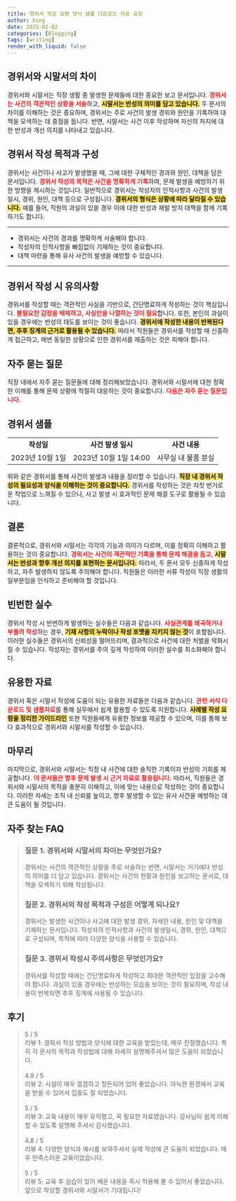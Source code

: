 ```yaml
---
title: 경위서 작성 요령 양식 샘플 다운로드 자료 공유
author: bing
date: 2025-02-02
categories: [Blogging]
tags: [writing]
render_with_liquid: false
---
```



<h2 id='경위서와 시말서의 차이'>경위서와 시말서의 차이</h2>

<p>경위서와 시말서는 직장 생활 중 발생한 문제들에 대한 중요한 보고 문서입니다. <b><span style="color: #ee2323;">경위서는 사건의 객관적인 상황을 서술</span></b>하고, <b><span style="background-color: #ffe066;">시말서는 반성의 의미를 담고 있습니다.</span></b> 두 문서의 차이를 이해하는 것은 중요하며, 경위서는 주로 사건의 발생 경위와 원인을 기록하여 대책을 모색하는 데 중점을 둡니다. 반면, 시말서는 사건 이후 작성하며 자신의 처지에 대한 반성과 개선 의지를 나타내고 있습니다.</p>

<h2 id='경위서 작성 목적과 구성'>경위서 작성 목적과 구성</h2>

<p>경위서는 사건이나 사고가 발생했을 때, 그에 대한 구체적인 경과와 원인, 대책을 담은 문서입니다. <b><span style="color: #ee2323;">경위서 작성의 목적은 사건을 명확하게 기록</span></b>하여, 문제 발생을 예방하기 위한 방향을 제시하는 것입니다. 일반적으로 경위서는 작성자의 인적사항과 사건의 발생 일시, 경위, 원인, 대책 등으로 구성됩니다. <b><span style="background-color: #ffe066;">경위서의 형식은 상황에 따라 달라질 수 있습니다.</span></b> 예를 들어, 직원의 과실이 있을 경우 이에 대한 반성과 재발 방지 대책을 함께 기록하기도 합니다.</p>

<hr />

<ul>
    <li>경위서는 사건의 경과를 명확하게 서술해야 합니다.</li>
    <li>작성자의 인적사항을 빠짐없이 기재하는 것이 중요합니다.</li>
    <li>대책 마련을 통해 유사 사건의 발생을 예방할 수 있습니다.</li>
</ul>

<hr />

<h2 id='경위서 작성 시 유의사항'>경위서 작성 시 유의사항</h2>

<p>경위서를 작성할 때는 객관적인 사실을 기반으로, 간단명료하게 작성하는 것이 핵심입니다. <b><span style="color: #ee2323;">불필요한 감정을 배제하고, 사실만을 나열하는 것이 필요</span></b>합니다.  또한, 본인의 과실이 있을 경우에는 반성의 태도를 보이는 것이 좋습니다. <b><span style="background-color: #ffe066;">경위서에 작성한 내용이 반복된다면, 추후 징계의 근거로 활용될 수 있습니다.</span></b> 따라서 직원들은 경위서를 작성할 때 신중하게 접근하고, 매번 동일한 상황으로 인한 경위서를 제출하는 것은 피해야 합니다.</p>

<h2 id='자주 묻는 질문'>자주 묻는 질문</h2>

<p>직장 내에서 자주 묻는 질문들에 대해 정리해보았습니다. 경위서와 시말서에 대한 정확한 이해를 통해 문제 상황에 적절히 대응하는 것이 중요합니다. <b><span style="color: #ee2323;">다음은 자주 묻는 질문입니다.</span></b></p>

<h2 id='경위서 샘플'>경위서 샘플</h2>

<table>
    <tr>
        <td style="text-align: center; height: 17px;"><b>작성일</b></td>
        <td style="text-align: center; height: 17px;"><b>사건 발생 일시</b></td>
        <td style="text-align: center; height: 17px;"><b>사건 내용</b></td>
    </tr>
    <tr>
        <td style="text-align: center; height: 17px;">2023년 10월 1일</td>
        <td style="text-align: center; height: 17px;">2023년 10월 1일 14:00</td>
        <td style="text-align: center; height: 17px;">사무실 내 물품 분실</td>
    </tr>
    <!-- 추가 행이 필요하면 복사하여 추가하세요 -->
</table>

<p>위와 같은 경위서를 통해 사건의 발생과 내용을 정리할 수 있습니다. <b><span style="background-color: #ffe066;">직장 내 경위서 작성의 필요성과 양식을 이해하는 것이 중요합니다.</span></b> 경위서를 작성하는 것은 자칫 번거로운 작업으로 느껴질 수 있으나, 사고 발생 시 효과적인 문제 해결 도구로 활용될 수 있습니다.</p>

<h2 id='결론'>결론</h2>

<p>결론적으로, 경위서와 시말서는 각각의 기능과 의미가 다르며, 이를 정확히 이해하고 활용하는 것이 중요합니다. <b><span style="color: #ee2323;">경위서는 사건의 객관적인 기록을 통해 문제 해결을 돕고</span></b>, <b><span style="background-color: #ffe066;">시말서는 반성과 향후 개선 의지를 표현하는 문서입니다.</span></b> 따라서, 두 문서 모두 신중하게 작성하고, 자주 발생하지 않도록 주의해야 합니다. 직원들은 이러한 서류 작성이 직장 생활의 일부분임을 인식하고 준비해야 할 것입니다.</p>

<h2 id='빈번한 실수'>빈번한 실수</h2>

<p>경위서 작성 시 빈번하게 발생하는 실수들은 다음과 같습니다. <b><span style="color: #ee2323;">사실관계를 왜곡하거나 부풀려 작성</span></b>하는 경우, <b><span style="background-color: #ffe066;">기재 사항의 누락이나 작성 포맷을 지키지 않는 것</span></b>이 포함됩니다. 이러한 실수들은 경위서의 신뢰성을 떨어뜨리며, 결과적으로 사건에 대한 처벌을 악화시킬 수 있습니다. 작성자는 경위서를 주의 깊게 작성하여 이러한 실수를 최소화해야 합니다.</p>

<h2 id='유용한 자료'>유용한 자료</h2>

<p>경위서 혹은 시말서 작성에 도움이 되는 유용한 자료들은 다음과 같습니다. <b><span style="color: #ee2323;">관련 서식 다운로드 및 샘플자료</span></b>를 통해 실무에서 쉽게 활용할 수 있도록 지원합니다. <b><span style="background-color: #ffe066;">사례별 작성 요령을 정리한 가이드라인</span></b> 또한 직원들에게 유용한 정보를 제공할 수 있으며, 이를 통해 보다 효과적으로 경위서와 시말서를 작성할 수 있습니다.</p>

<h2 id='마무리'>마무리</h2>

<p>마지막으로, 경위서와 시말서는 직장 내 사건에 대한 솔직한 기록이자 반성의 기회를 제공합니다. <b><span style="color: #ee2323;">이 문서들은 향후 문제 발생 시 근거 자료로 활용됩니다.</span></b> 따라서, 직원들은 경위서와 시말서의 목적을 충분히 이해하고, 이에 맞는 내용으로 작성하는 것이 중요합니다. 이러한 자세는 조직 내 신뢰를 높이고, 향후 발생할 수 있는 유사 사건을 예방하는 데 큰 도움이 될 것입니다.</p>


<h2 id='자주_찾는_FAQ'>자주 찾는 FAQ</h2>
<div itemscope="" itemtype="https://schema.org/FAQPage"> 
<blockquote> 
<div itemscope="" itemprop="mainEntity" itemtype="https://schema.org/Question"> 
<h3 itemprop="name">질문 1. 경위서와 시말서의 차이는 무엇인가요?</h3> 
<div itemscope="" itemprop="acceptedAnswer" itemtype="https://schema.org/Answer"> 
<span itemprop="text"> 
<p>경위서는 사건의 객관적인 상황을 주로 서술하는 반면, 시말서는 거기에다 반성의 의미를 더 담고 있습니다. 경위서는 사건의 현황과 원인을 보고하는 문서로, 대책을 모색하기 위해 작성됩니다.</p> 
</span> 
</div> 
</div> 

<div itemscope="" itemprop="mainEntity" itemtype="https://schema.org/Question"> 
<h3 itemprop="name">질문 2. 경위서의 작성 목적과 구성은 어떻게 되나요?</h3> 
<div itemscope="" itemprop="acceptedAnswer" itemtype="https://schema.org/Answer"> 
<span itemprop="text"> 
<p>경위서는 발생한 사건이나 사고에 대한 발생 경위, 자세한 내용, 원인 및 대책을 기재하는 문서입니다. 작성자의 인적사항과 사건의 발생일시, 경위, 원인, 대책으로 구성되며, 목적에 따라 다양한 양식을 사용할 수 있습니다.</p> 
</span> 
</div> 
</div> 

<div itemscope="" itemprop="mainEntity" itemtype="https://schema.org/Question"> 
<h3 itemprop="name">질문 3. 경위서 작성시 주의사항은 무엇인가요?</h3> 
<div itemscope="" itemprop="acceptedAnswer" itemtype="https://schema.org/Answer"> 
<span itemprop="text"> 
<p>경위서를 작성할 때에는 간단명료하게 작성하고 최대한 객관적인 입장을 고수해야 합니다. 과실이 있을 경우에는 반성하는 모습을 보이는 것이 필요하며, 작성 내용이 반복되면 추후 징계에 사용될 수 있습니다.</p> 
</span> 
</div> 
</div> 
</blockquote> 
</div>
<h2 id='후기'>후기</h2>
<div itemscope itemtype="https://schema.org/Product">
  <blockquote>
  <div itemprop="review" itemscope itemtype="https://schema.org/Review">
      <div itemprop="reviewRating" itemscope itemtype="https://schema.org/Rating"> <span itemprop="ratingValue">5</span> / <span itemprop="bestRating">5</span> </div>
      <span itemprop="reviewBody">리뷰 1: 경위서 작성 방법과 양식에 대한 교육을 받았는데, 매우 친절했습니다. 특히 각 문서의 목적과 작성법에 대해 자세히 설명해주셔서 많은 도움이 되었습니다.</span>
  </div>
  <br>
  <div itemprop="review" itemscope itemtype="https://schema.org/Review">
      <div itemprop="reviewRating" itemscope itemtype="https://schema.org/Rating"> <span itemprop="ratingValue">4.9</span> / <span itemprop="bestRating">5</span> </div>
      <span itemprop="reviewBody">리뷰 2: 시설이 매우 깔끔하고 정돈되어 있어 좋았습니다. 아늑한 환경에서 교육을 받을 수 있어서 집중도 잘 되었습니다.</span>
  </div>
  <br>
  <div itemprop="review" itemscope itemtype="https://schema.org/Review">
      <div itemprop="reviewRating" itemscope itemtype="https://schema.org/Rating"> <span itemprop="ratingValue">5</span> / <span itemprop="bestRating">5</span> </div>
      <span itemprop="reviewBody">리뷰 3: 교육 내용이 매우 유익했고, 꼭 필요한 자료였습니다. 강사님이 쉽게 이해할 수 있도록 설명해 주셔서 감사했습니다.</span>
  </div>
  <br>
  <div itemprop="review" itemscope itemtype="https://schema.org/Review">
      <div itemprop="reviewRating" itemscope itemtype="https://schema.org/Rating"> <span itemprop="ratingValue">4.8</span> / <span itemprop="bestRating">5</span> </div>
      <span itemprop="reviewBody">리뷰 4: 다양한 양식과 예시를 보여주셔서 실제 작성에 큰 도움이 되었습니다. 매우 만족스러운 교육이었습니다.</span>
  </div>
  <br>
  <div itemprop="review" itemscope itemtype="https://schema.org/Review">
      <div itemprop="reviewRating" itemscope itemtype="https://schema.org/Rating"> <span itemprop="ratingValue">5</span> / <span itemprop="bestRating">5</span> </div>
      <span itemprop="reviewBody">리뷰 5: 교육 후 실습이 있어 배운 내용을 즉시 적용해 볼 수 있어서 좋았습니다. 앞으로 작성할 경위서와 시말서가 기대됩니다!</span>
  </div>
  </blockquote>
</div>

